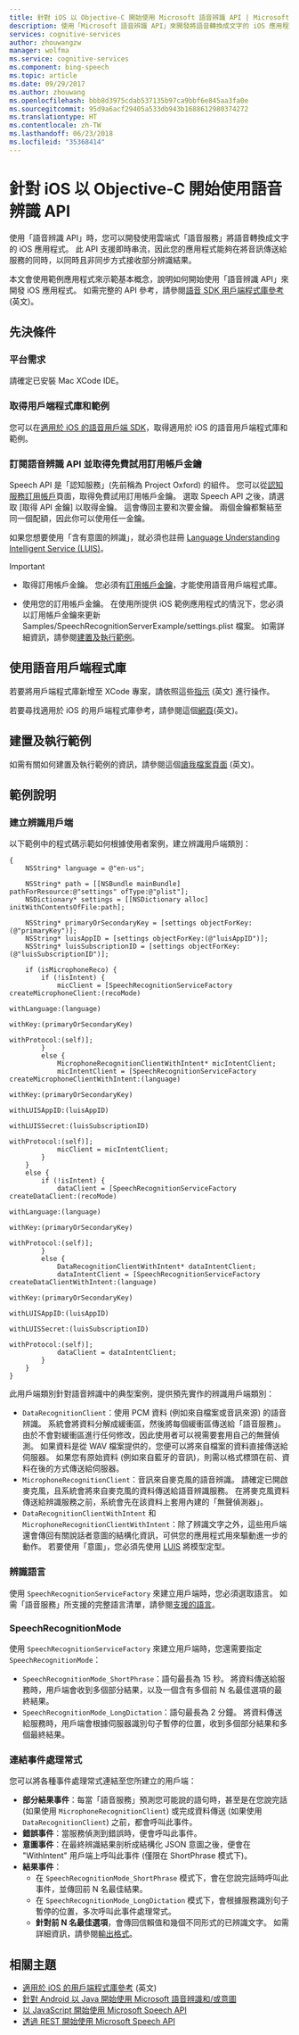 ```yaml
---
title: 針對 iOS 以 Objective-C 開始使用 Microsoft 語音辨識 API | Microsoft Docs
description: 使用「Microsoft 語音辨識 API」來開發將語音轉換成文字的 iOS 應用程式。
services: cognitive-services
author: zhouwangzw
manager: wolfma
ms.service: cognitive-services
ms.component: bing-speech
ms.topic: article
ms.date: 09/29/2017
ms.author: zhouwang
ms.openlocfilehash: bbb8d3975cdab537135b97ca9bbf6e845aa3fa0e
ms.sourcegitcommit: 95d9a6acf29405a533db943b1688612980374272
ms.translationtype: HT
ms.contentlocale: zh-TW
ms.lasthandoff: 06/23/2018
ms.locfileid: "35368414"
---
```

# <a name="get-started-with-the-speech-recognition-api-in-objective-c-on-ios"></a>針對 iOS 以 Objective-C 開始使用語音辨識 API

使用「語音辨識 API」時，您可以開發使用雲端式「語音服務」將語音轉換成文字的 iOS 應用程式。 此 API 支援即時串流，因此您的應用程式能夠在將音訊傳送給服務的同時，以同時且非同步方式接收部分辨識結果。

本文會使用範例應用程式來示範基本概念，說明如何開始使用「語音辨識 API」來開發 iOS 應用程式。 如需完整的 API 參考，請參閱[語音 SDK 用戶端程式庫參考](https://cdn.rawgit.com/Microsoft/Cognitive-Speech-STT-iOS/master/com.Microsoft.SpeechSDK-1_0-for-iOS.docset/Contents/Resources/Documents/index.html) \(英文\)。

## <a name="prerequisites"></a>先決條件

### <a name="platform-requirements"></a>平台需求

請確定已安裝 Mac XCode IDE。

### <a name="get-the-client-library-and-examples"></a>取得用戶端程式庫和範例

您可以在[適用於 iOS 的語音用戶端 SDK](https://github.com/microsoft/cognitive-speech-stt-ios)，取得適用於 iOS 的語音用戶端程式庫和範例。

### <a name="subscribe-to-the-speech-recognition-api-and-get-a-free-trial-subscription-key"></a>訂閱語音辨識 API 並取得免費試用訂用帳戶金鑰

Speech API 是「認知服務」(先前稱為 Project Oxford) 的組件。 您可以從[認知服務訂用帳戶](https://azure.microsoft.com/try/cognitive-services/)頁面，取得免費試用訂用帳戶金鑰。 選取 Speech API 之後，請選取 [取得 API 金鑰] 以取得金鑰。 這會傳回主要和次要金鑰。 兩個金鑰都繫結至同一個配額，因此你可以使用任一金鑰。

如果您想要使用「含有意圖的辨識」，就必須也註冊 [Language Understanding Intelligent Service (LUIS)](https://azure.microsoft.com/services/cognitive-services/language-understanding-intelligent-service/)。

> [!IMPORTANT]
> * 取得訂用帳戶金鑰。 您必須有[訂用帳戶金鑰](https://azure.microsoft.com/try/cognitive-services/)，才能使用語音用戶端程式庫。
>
> * 使用您的訂用帳戶金鑰。 在使用所提供 iOS 範例應用程式的情況下，您必須以訂用帳戶金鑰來更新 Samples/SpeechRecognitionServerExample/settings.plist 檔案。 如需詳細資訊，請參閱[建置及執行範例](#build-and-run-samples)。

## <a name="use-the-speech-client-library"></a>使用語音用戶端程式庫

若要將用戶端程式庫新增至 XCode 專案，請依照這些[指示](https://github.com/Azure-Samples/Cognitive-Speech-STT-iOS#the-client-library) \(英文\) 進行操作。

若要尋找適用於 iOS 的用戶端程式庫參考，請參閱這個[網頁](https://cdn.rawgit.com/Microsoft/Cognitive-Speech-STT-iOS/master/com.Microsoft.SpeechSDK-1_0-for-iOS.docset/Contents/Resources/Documents/index.html)(英文\)。

## <a name="build-and-run-samples"></a>建置及執行範例

如需有關如何建置及執行範例的資訊，請參閱這個[讀我檔案頁面](https://github.com/Azure-Samples/Cognitive-Speech-STT-iOS#the-sample) \(英文\)。

## <a name="samples-explained"></a>範例說明

### <a name="create-recognition-clients"></a>建立辨識用戶端

以下範例中的程式碼示範如何根據使用者案例，建立辨識用戶端類別：

```
{
    NSString* language = @"en-us";

    NSString* path = [[NSBundle mainBundle] pathForResource:@"settings" ofType:@"plist"];
    NSDictionary* settings = [[NSDictionary alloc] initWithContentsOfFile:path];

    NSString* primaryOrSecondaryKey = [settings objectForKey:(@"primaryKey")];
    NSString* luisAppID = [settings objectForKey:(@"luisAppID")];
    NSString* luisSubscriptionID = [settings objectForKey:(@"luisSubscriptionID")];

    if (isMicrophoneReco) {
        if (!isIntent) {
            micClient = [SpeechRecognitionServiceFactory createMicrophoneClient:(recoMode)
                                                                   withLanguage:(language)
                                                                        withKey:(primaryOrSecondaryKey)
                                                                   withProtocol:(self)];
        }
        else {
            MicrophoneRecognitionClientWithIntent* micIntentClient;
            micIntentClient = [SpeechRecognitionServiceFactory createMicrophoneClientWithIntent:(language)
                                                                                        withKey:(primaryOrSecondaryKey)
                                                                                  withLUISAppID:(luisAppID)
                                                                                 withLUISSecret:(luisSubscriptionID)
                                                                                   withProtocol:(self)];
            micClient = micIntentClient;
        }
    }
    else {
        if (!isIntent) {
            dataClient = [SpeechRecognitionServiceFactory createDataClient:(recoMode)
                                                              withLanguage:(language)
                                                                   withKey:(primaryOrSecondaryKey)
                                                              withProtocol:(self)];
        }
        else {
            DataRecognitionClientWithIntent* dataIntentClient;
            dataIntentClient = [SpeechRecognitionServiceFactory createDataClientWithIntent:(language)
                                                                                   withKey:(primaryOrSecondaryKey)
                                                                             withLUISAppID:(luisAppID)
                                                                            withLUISSecret:(luisSubscriptionID)
                                                                              withProtocol:(self)];
            dataClient = dataIntentClient;
        }
    }
}

```

此用戶端類別針對語音辨識中的典型案例，提供預先實作的辨識用戶端類別：

* `DataRecognitionClient`：使用 PCM 資料 (例如來自檔案或音訊來源) 的語音辨識。 系統會將資料分解成緩衝區，然後將每個緩衝區傳送給「語音服務」。 由於不會對緩衝區進行任何修改，因此使用者可以視需要套用自己的無聲偵測。 如果資料是從 WAV 檔案提供的，您便可以將來自檔案的資料直接傳送給伺服器。 如果您有原始資料 (例如來自藍牙的音訊)，則需以格式標頭在前、資料在後的方式傳送給伺服器。
* `MicrophoneRecognitionClient`：音訊來自麥克風的語音辨識。 請確定已開啟麥克風，且系統會將來自麥克風的資料傳送給語音辨識服務。 在將麥克風資料傳送給辨識服務之前，系統會先在該資料上套用內建的「無聲偵測器」。
* `DataRecognitionClientWithIntent` 和 `MicrophoneRecognitionClientWithIntent`：除了辨識文字之外，這些用戶端還會傳回有關說話者意圖的結構化資訊，可供您的應用程式用來驅動進一步的動作。 若要使用「意圖」，您必須先使用 [LUIS](https://azure.microsoft.com/services/cognitive-services/language-understanding-intelligent-service/) 將模型定型。

### <a name="recognition-language"></a>辨識語言

使用 `SpeechRecognitionServiceFactory` 來建立用戶端時，您必須選取語言。 如需「語音服務」所支援的完整語言清單，請參閱[支援的語言](../API-Reference-REST/supportedlanguages.md)。

### <a name="speechrecognitionmode"></a>SpeechRecognitionMode

使用 `SpeechRecognitionServiceFactory` 來建立用戶端時，您還需要指定 `SpeechRecognitionMode`：

* `SpeechRecognitionMode_ShortPhrase`：語句最長為 15 秒。 將資料傳送給服務時，用戶端會收到多個部分結果，以及一個含有多個前 N 名最佳選項的最終結果。
* `SpeechRecognitionMode_LongDictation`：語句最長為 2 分鐘。 將資料傳送給服務時，用戶端會根據伺服器識別句子暫停的位置，收到多個部分結果和多個最終結果。

### <a name="attach-event-handlers"></a>連結事件處理常式

您可以將各種事件處理常式連結至您所建立的用戶端：

* **部分結果事件**：每當「語音服務」預測您可能說的語句時，甚至是在您說完話 (如果使用 `MicrophoneRecognitionClient`) 或完成資料傳送 (如果使用 `DataRecognitionClient`) 之前，都會呼叫此事件。
* **錯誤事件**：當服務偵測到錯誤時，便會呼叫此事件。
* **意圖事件**：在最終辨識結果剖析成結構化 JSON 意圖之後，便會在 "WithIntent" 用戶端上呼叫此事件 (僅限在 ShortPhrase 模式下)。
* **結果事件**：
  * 在 `SpeechRecognitionMode_ShortPhrase` 模式下，會在您說完話時呼叫此事件，並傳回前 N 名最佳結果。
  * 在 `SpeechRecognitionMode_LongDictation` 模式下，會根據服務識別句子暫停的位置，多次呼叫此事件處理常式。
  * **針對前 N 名最佳選項**，會傳回信賴值和幾個不同形式的已辨識文字。 如需詳細資訊，請參閱[輸出格式](../Concepts.md#output-format)。

## <a name="related-topics"></a>相關主題

* [適用於 iOS 的用戶端程式庫參考](https://cdn.rawgit.com/Microsoft/Cognitive-Speech-STT-iOS/master/com.Microsoft.SpeechSDK-1_0-for-iOS.docset/Contents/Resources/Documents/index.html) \(英文\)
* [針對 Android 以 Java 開始使用 Microsoft 語音辨識和/或意圖](GetStartedJavaAndroid.md)
* [以 JavaScript 開始使用 Microsoft Speech API](GetStartedJSWebsockets.md)
* [透過 REST 開始使用 Microsoft Speech API](GetStartedREST.md)
